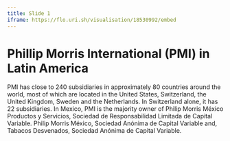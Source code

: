 ```yaml
---
title: Slide 1
iframe: https://flo.uri.sh/visualisation/18530992/embed
---
```


# Phillip Morris International (PMI) in Latin America

PMI has close to 240 subsidiaries in approximately 80 countries around the world, most of which are located in the United States, Switzerland, the United Kingdom, Sweden and the Netherlands. In Switzerland alone, it has 22 subsidiaries. In Mexico, PMI is the majority owner of Philip Morris México Productos y Servicios, Sociedad de Responsabilidad Limitada de Capital Variable. Philip Morris México, Sociedad Anónima de Capital Variable and, Tabacos Desvenados, Sociedad Anónima de Capital Variable.

